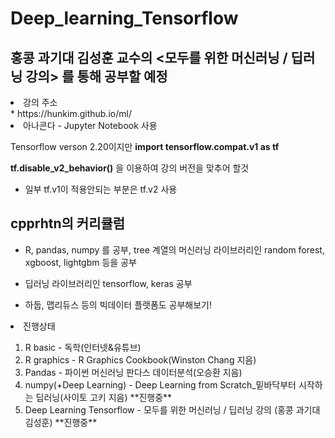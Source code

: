 # Deep_learning_Tensorflow

## **홍콩 과기대 김성훈 교수의 <모두를 위한 머신러닝 / 딥러닝 강의> 를 통해 공부할 예정**

<li>강의 주소</li>
* https://hunkim.github.io/ml/

<li>아나콘다 - Jupyter Notebook 사용</li>

Tensorflow verson 2.20이지만
**import tensorflow.compat.v1 as tf <p>
tf.disable_v2_behavior()**
을 이용하여 강의 버전을 맞추어 할것 <p>

* 일부 tf.v1이 적용안되는 부분은 tf.v2 사용




## **cpprhtn의 커리큘럼**

* R, pandas, numpy 를 공부, tree 계열의 머신러닝 라이브러리인 random forest, xgboost, lightgbm 등을 공부

* 딥러닝 라이브러리인 tensorflow, keras 공부

* 하둡, 맵리듀스 등의 빅데이터 플랫폼도 공부해보기!

<li>진행상태</li>
<ol>
			<li>R basic - 독학(인터넷&유튜브)</li>
			<li>R graphics - R Graphics Cookbook(Winston Chang 지음)</li>
      <li>Pandas - 파이썬 머신러닝 판다스 데이터분석(오승환 지음)</li>
      <li>numpy(+Deep Learning) - Deep Learning from Scratch_밑바닥부터 시작하는 딥러닝(사이토 고키 지음) **진행중**</li>
      <li>Deep Learning Tensorflow - 모두를 위한 머신러닝 / 딥러닝 강의 (홍콩 과기대 김성훈) **진행중**</li>
</ol>
